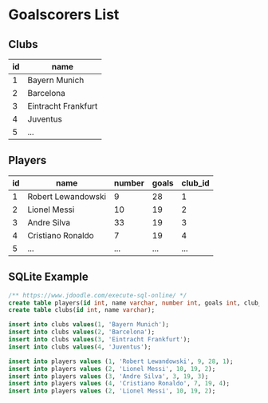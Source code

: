 # Goalscorers List

## Clubs

| id  | name                |
| --- | ------------------- |
| 1   | Bayern Munich       |
| 2   | Barcelona           |
| 3   | Eintracht Frankfurt |
| 4   | Juventus            |
| 5   | ...                 |

## Players

| id  | name               | number | goals | club_id |
| --- | ------------------ | ------ | ----- | ------- |
| 1   | Robert Lewandowski | 9      | 28    | 1       |
| 2   | Lionel Messi       | 10     | 19    | 2       |
| 3   | Andre Silva        | 33     | 19    | 3       |
| 4   | Cristiano Ronaldo  | 7      | 19    | 4       |
| 5   | ...                | ...    | ...   | ...     |

## SQLite Example

```sql
/** https://www.jdoodle.com/execute-sql-online/ */
create table players(id int, name varchar, number int, goals int, club_id int);
create table clubs(id int, name varchar);

insert into clubs values(1, 'Bayern Munich');
insert into clubs values(2, 'Barcelona');
insert into clubs values(3, 'Eintracht Frankfurt');
insert into clubs values(4, 'Juventus');

insert into players values (1, 'Robert Lewandowski', 9, 28, 1);
insert into players values (2, 'Lionel Messi', 10, 19, 2);
insert into players values (3, 'Andre Silva', 3, 19, 3);
insert into players values (4, 'Cristiano Ronaldo', 7, 19, 4);
insert into players values (2, 'Lionel Messi', 10, 19, 2);
```
